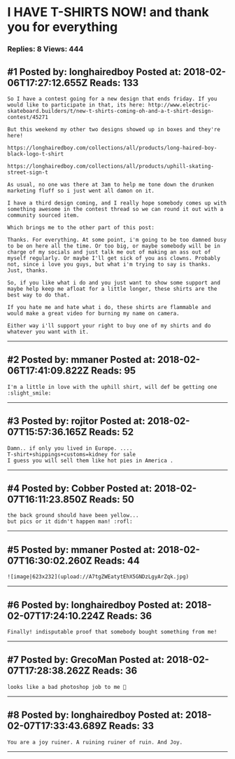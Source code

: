 # I HAVE T-SHIRTS NOW! and thank you for everything

### Replies: 8 Views: 444

## \#1 Posted by: longhairedboy Posted at: 2018-02-06T17:27:12.655Z Reads: 133

```
So I have a contest going for a new design that ends friday. If you would like to participate in that, its here: http://www.electric-skateboard.builders/t/new-t-shirts-coming-oh-and-a-t-shirt-design-contest/45271

But this weekend my other two designs showed up in boxes and they're here!

https://longhairedboy.com/collections/all/products/long-haired-boy-black-logo-t-shirt

https://longhairedboy.com/collections/all/products/uphill-skating-street-sign-t

As usual, no one was there at 3am to help me tone down the drunken marketing fluff so i just went all damon on it. 

I have a third design coming, and I really hope somebody comes up with something awesome in the contest thread so we can round it out with a community sourced item. 

Which brings me to the other part of this post:

Thanks. For everything. At some point, i'm going to be too damned busy to be on here all the time. Or too big, or maybe somebody will be in charge of my socials and just talk me out of making an ass out of myself regularly. Or maybe I'll get sick of you ass clowns. Probably not, since i love you guys, but what i'm trying to say is thanks. Just, thanks.  

So, if you like what i do and you just want to show some support and maybe help keep me afloat for a little longer, these shirts are the best way to do that. 

If you hate me and hate what i do, these shirts are flammable and would make a great video for burning my name on camera. 

Either way i'll support your right to buy one of my shirts and do whatever you want with it.
```

---
## \#2 Posted by: mmaner Posted at: 2018-02-06T17:41:09.822Z Reads: 95

```
I'm a little in love with the uphill shirt, will def be getting one :slight_smile:
```

---
## \#3 Posted by: rojitor Posted at: 2018-02-07T15:57:36.165Z Reads: 52

```
Damn.. if only you lived in Europe. ....
T-shirt+shippings+customs=kidney for sale
I guess you will sell them like hot pies in America .
```

---
## \#4 Posted by: Cobber Posted at: 2018-02-07T16:11:23.850Z Reads: 50

```
the back ground should have been yellow...
but pics or it didn't happen man! :rofl:
```

---
## \#5 Posted by: mmaner Posted at: 2018-02-07T16:30:02.260Z Reads: 44

```
![image|623x232](upload://A7tgZWEatytEhX5GNDzLgyArZqk.jpg)
```

---
## \#6 Posted by: longhairedboy Posted at: 2018-02-07T17:24:10.224Z Reads: 36

```
Finally! indisputable proof that somebody bought something from me!
```

---
## \#7 Posted by: GrecoMan Posted at: 2018-02-07T17:28:38.262Z Reads: 36

```
looks like a bad photoshop job to me 🤔
```

---
## \#8 Posted by: longhairedboy Posted at: 2018-02-07T17:33:43.689Z Reads: 33

```
You are a joy ruiner. A ruining ruiner of ruin. And Joy.
```

---
